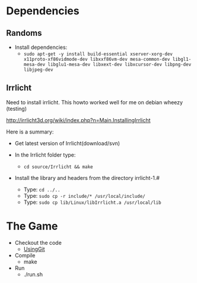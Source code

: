 # Dependencies #

## Randoms ##
  * Install dependencies:
    * `sudo apt-get -y install build-essential xserver-xorg-dev x11proto-xf86vidmode-dev libxxf86vm-dev mesa-common-dev libgl1-mesa-dev libglu1-mesa-dev libxext-dev libxcursor-dev libpng-dev libjpeg-dev`

## Irrlicht ##

Need to install irrlicht. This howto worked well for me on debian wheezy (testing)

http://irrlicht3d.org/wiki/index.php?n=Main.InstallingIrrlicht

Here is a summary:

  * Get latest version of Irrlicht(download/svn)

  * In the Irrlicht folder type:
    * `cd source/Irrlicht && make`
  * Install the library and headers from the directory irrlicht-1.#
    * Type: `cd ../..`
    * Type: `sudo cp -r include/* /usr/local/include/`
    * Type: `sudo cp lib/Linux/libIrrlicht.a /usr/local/lib`

# The Game #

  * Checkout the code
    * [UsingGit](UsingGit.md)
  * Compile
    * make
  * Run
    * ./run.sh
